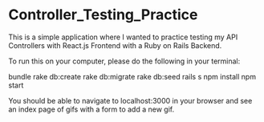 # Controller_Testing_Practice

This is a simple application where I wanted to practice testing my API Controllers with React.js Frontend
with a Ruby on Rails Backend.

To run this on your computer, please do the following in your terminal:

bundle
rake db:create
rake db:migrate
rake db:seed
rails s
npm install
npm start

You should be able to navigate to localhost:3000 in your browser and see an index page of gifs with a form to add a new gif.
